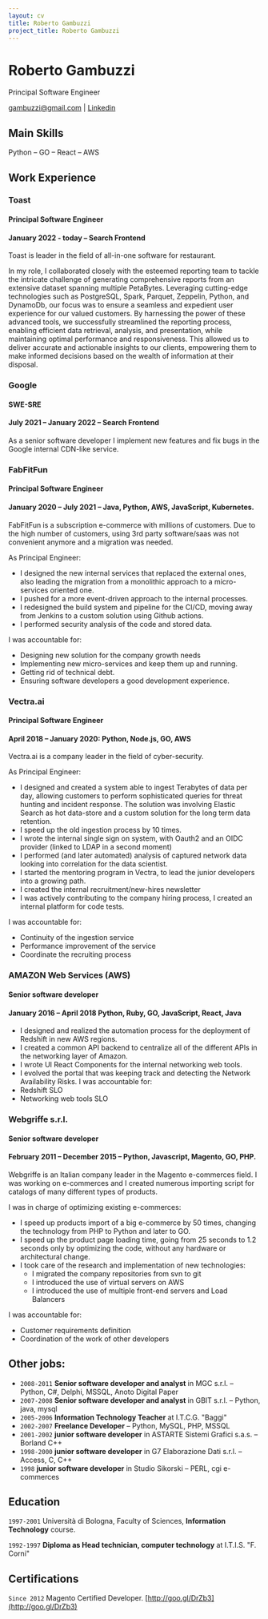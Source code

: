 ```yaml
---
layout: cv
title: Roberto Gambuzzi
project_title: Roberto Gambuzzi
---
```

# Roberto Gambuzzi
Principal Software Engineer

<div id="links">
<a href=">gambuzzi@gmail.com">gambuzzi@gmail.com</a>
| 
<a href="https://www.linkedin.com/in/gambuzzi/">Linkedin</a>
</div>

## Main Skills
Python – GO – React – AWS

## Work Experience 

### Toast
#### Principal Software Engineer
#### January 2022 - today – Search Frontend
Toast is leader in the field of all-in-one software for restaurant.

In my role, I collaborated closely with the esteemed reporting team to tackle the intricate challenge of generating comprehensive reports from an extensive dataset spanning multiple PetaBytes. Leveraging cutting-edge technologies such as PostgreSQL, Spark, Parquet, Zeppelin, Python, and DynamoDb, our focus was to ensure a seamless and expedient user experience for our valued customers. By harnessing the power of these advanced tools, we successfully streamlined the reporting process, enabling efficient data retrieval, analysis, and presentation, while maintaining optimal performance and responsiveness. This allowed us to deliver accurate and actionable insights to our clients, empowering them to make informed decisions based on the wealth of information at their disposal.

### Google 
#### SWE-SRE
#### July 2021 – January 2022 – Search Frontend
As a senior software developer I implement new features and fix bugs in the Google internal CDN-like service.

### FabFitFun
#### Principal Software Engineer
#### January 2020 – July 2021 – Java, Python, AWS, JavaScript, Kubernetes.
FabFitFun is a subscription e-commerce with millions of customers.
Due to the high number of customers, using 3rd party software/saas was not convenient anymore and a migration was needed.

As Principal Engineer:
* I designed the new internal services that replaced the external ones, also leading the migration from a monolithic approach to a micro-services oriented one.
* I pushed for a more event-driven approach to the internal processes.
* I redesigned the build system and pipeline for the CI/CD, moving away from Jenkins to a custom solution using Github actions.
* I performed security analysis of the code and stored data.

I was accountable for:
* Designing new solution for the company growth needs
* Implementing new micro-services and keep them up and running.
* Getting rid of technical debt.
* Ensuring software developers a good development experience.

### Vectra.ai
#### Principal Software Engineer
#### April 2018 – January 2020: Python, Node.js, GO, AWS 
Vectra.ai is a company leader in the field of cyber-security.

As Principal Engineer:
* I designed and created a system able to ingest Terabytes of data per day, allowing customers to perform sophisticated queries for threat hunting and incident response. The solution was involving Elastic Search as hot data-store and a custom solution for the long term data retention.
* I speed up the old ingestion process by 10 times.
* I wrote the internal single sign on system, with Oauth2 and an OIDC provider (linked to LDAP in a second moment)
* I performed (and later automated) analysis of captured network data looking into correlation for the data scientist. 
* I started the mentoring program in Vectra, to lead the junior developers into a growing path.
* I created the internal recruitment/new-hires newsletter
* I was actively contributing to the company hiring process, I created an internal platform for code tests.

I was accountable for:
* Continuity of the ingestion service
* Performance improvement of the service
* Coordinate the recruiting process

### AMAZON Web Services (AWS)
#### Senior software developer
#### January 2016 – April 2018 Python, Ruby, GO, JavaScript, React, Java

* I designed and realized the automation process for the deployment of Redshift in new AWS regions.
* I created a common API backend to centralize all of the different APIs in the networking layer of Amazon.
* I wrote UI React Components for the internal networking web tools.
* I evolved the portal that was keeping track and detecting the Network Availability Risks.
I was accountable for:
* Redshift SLO
* Networking web tools SLO

### Webgriffe s.r.l. 
#### Senior software developer
#### February 2011 – December 2015 – Python, Javascript, Magento, GO, PHP. 
Webgriffe is an Italian company leader in the Magento e-commerces field. I was working on e-commerces and I created numerous importing script for catalogs of many different types of products. 

I was in charge of optimizing existing e-commerces: 
* I speed up products import of a big e-commerce by 50 times, changing the technology from PHP to Python and later to GO. 
* I speed up the product page loading time, going from 25 seconds to 1.2 seconds only by optimizing the code, without any hardware or architectural change.
* I took care of the research and implementation of new technologies: 
  * I migrated the company repositories from svn to git
  * I introduced the use of virtual servers on AWS
  * I introduced the use of multiple front-end servers and Load Balancers

I was accountable for:
* Customer requirements definition
* Coordination of the work of other developers

## Other jobs:
* `2008-2011` __Senior software developer and analyst__ in MGC s.r.l. – Python, C#, Delphi, MSSQL, Anoto Digital Paper
* `2007-2008` __Senior software developer and analyst__ in GBIT s.r.l. – Python, java, mysql
* `2005-2006` __Information Technology Teacher__ at I.T.C.G. "Baggi"
* `2002-2007` __Freelance Developer__ – Python, MySQL, PHP, MSSQL
* `2001-2002` __junior software developer__ in ASTARTE Sistemi Grafici s.a.s. – Borland C++
* `1998-2000` __junior software developer__ in G7 Elaborazione Dati s.r.l. – Access, C, C++
* `1998` __junior software developer__ in Studio Sikorski – PERL, cgi e-commerces

## Education
`1997-2001`
Università di Bologna, Faculty of Sciences, __Information Technology__ course. 

`1992-1997`
__Diploma as Head technician, computer technology__ at I.T.I.S. "F. Corni"

## Certifications 
`Since 2012`
Magento Certified Developer. [http://goo.gl/DrZb3](http://goo.gl/DrZb3)

<!-- ### Footer

Last updated: Dec 2021 -->
